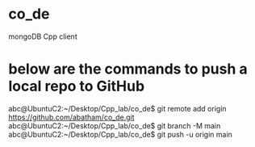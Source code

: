 # co_de
mongoDB Cpp client

# below are the commands to push a local repo to GitHub
abc@UbuntuC2:~/Desktop/Cpp_lab/co_de$ git remote add origin https://github.com/abatham/co_de.git
abc@UbuntuC2:~/Desktop/Cpp_lab/co_de$ git branch -M main
abc@UbuntuC2:~/Desktop/Cpp_lab/co_de$ git push -u origin main
